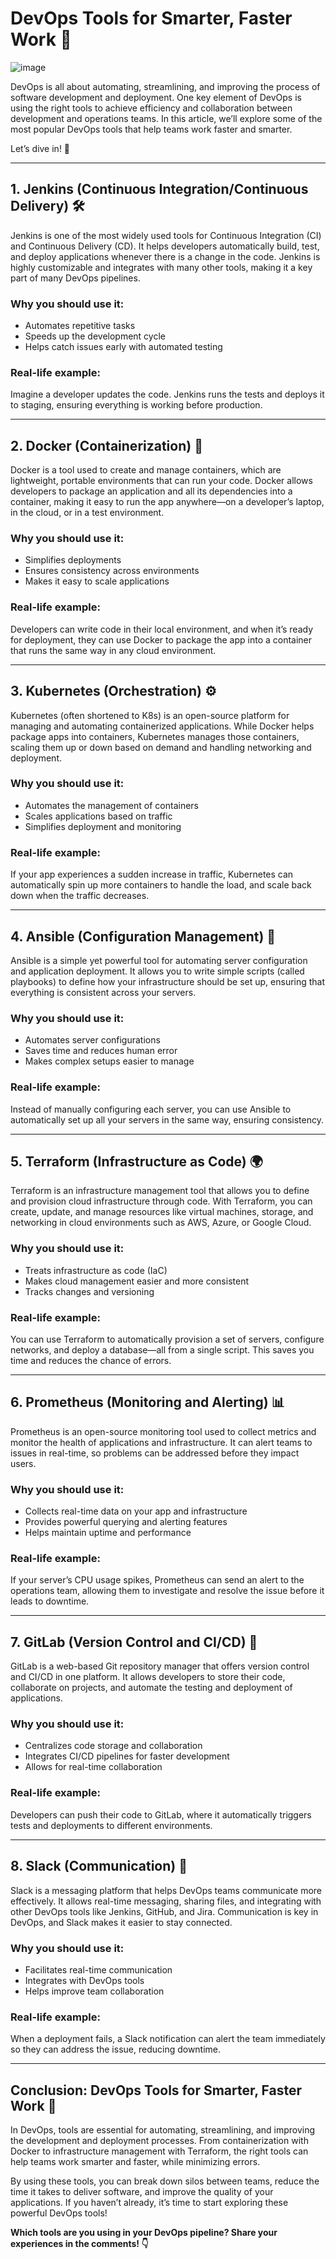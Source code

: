 # DevOps Tools for Smarter, Faster Work 🚀

![image](https://github.com/user-attachments/assets/84ead0e0-29f8-4bcc-8e6c-5605556704bd)

DevOps is all about automating, streamlining, and improving the process of software development and deployment. One key element of DevOps is using the right tools to achieve efficiency and collaboration between development and operations teams. In this article, we’ll explore some of the most popular DevOps tools that help teams work faster and smarter.

Let’s dive in! 🌟

---

## 1. Jenkins (Continuous Integration/Continuous Delivery) 🛠️

Jenkins is one of the most widely used tools for Continuous Integration (CI) and Continuous Delivery (CD). It helps developers automatically build, test, and deploy applications whenever there is a change in the code. Jenkins is highly customizable and integrates with many other tools, making it a key part of many DevOps pipelines.

### Why you should use it:
- Automates repetitive tasks
- Speeds up the development cycle
- Helps catch issues early with automated testing

### Real-life example:
Imagine a developer updates the code. Jenkins runs the tests and deploys it to staging, ensuring everything is working before production.

---

## 2. Docker (Containerization) 🐳

Docker is a tool used to create and manage containers, which are lightweight, portable environments that can run your code. Docker allows developers to package an application and all its dependencies into a container, making it easy to run the app anywhere—on a developer’s laptop, in the cloud, or in a test environment.

### Why you should use it:
- Simplifies deployments
- Ensures consistency across environments
- Makes it easy to scale applications

### Real-life example:
Developers can write code in their local environment, and when it’s ready for deployment, they can use Docker to package the app into a container that runs the same way in any cloud environment.

---

## 3. Kubernetes (Orchestration) ⚙️

Kubernetes (often shortened to K8s) is an open-source platform for managing and automating containerized applications. While Docker helps package apps into containers, Kubernetes manages those containers, scaling them up or down based on demand and handling networking and deployment.

### Why you should use it:
- Automates the management of containers
- Scales applications based on traffic
- Simplifies deployment and monitoring

### Real-life example:
If your app experiences a sudden increase in traffic, Kubernetes can automatically spin up more containers to handle the load, and scale back down when the traffic decreases.

---

## 4. Ansible (Configuration Management) 📝

Ansible is a simple yet powerful tool for automating server configuration and application deployment. It allows you to write simple scripts (called playbooks) to define how your infrastructure should be set up, ensuring that everything is consistent across your servers.

### Why you should use it:
- Automates server configurations
- Saves time and reduces human error
- Makes complex setups easier to manage

### Real-life example:
Instead of manually configuring each server, you can use Ansible to automatically set up all your servers in the same way, ensuring consistency.

---

## 5. Terraform (Infrastructure as Code) 🌍

Terraform is an infrastructure management tool that allows you to define and provision cloud infrastructure through code. With Terraform, you can create, update, and manage resources like virtual machines, storage, and networking in cloud environments such as AWS, Azure, or Google Cloud.

### Why you should use it:
- Treats infrastructure as code (IaC)
- Makes cloud management easier and more consistent
- Tracks changes and versioning

### Real-life example:
You can use Terraform to automatically provision a set of servers, configure networks, and deploy a database—all from a single script. This saves you time and reduces the chance of errors.

---

## 6. Prometheus (Monitoring and Alerting) 📊

Prometheus is an open-source monitoring tool used to collect metrics and monitor the health of applications and infrastructure. It can alert teams to issues in real-time, so problems can be addressed before they impact users.

### Why you should use it:
- Collects real-time data on your app and infrastructure
- Provides powerful querying and alerting features
- Helps maintain uptime and performance

### Real-life example:
If your server’s CPU usage spikes, Prometheus can send an alert to the operations team, allowing them to investigate and resolve the issue before it leads to downtime.

---

## 7. GitLab (Version Control and CI/CD) 📂

GitLab is a web-based Git repository manager that offers version control and CI/CD in one platform. It allows developers to store their code, collaborate on projects, and automate the testing and deployment of applications.

### Why you should use it:
- Centralizes code storage and collaboration
- Integrates CI/CD pipelines for faster development
- Allows for real-time collaboration

### Real-life example:
Developers can push their code to GitLab, where it automatically triggers tests and deployments to different environments.

---

## 8. Slack (Communication) 💬

Slack is a messaging platform that helps DevOps teams communicate more effectively. It allows real-time messaging, sharing files, and integrating with other DevOps tools like Jenkins, GitHub, and Jira. Communication is key in DevOps, and Slack makes it easier to stay connected.

### Why you should use it:
- Facilitates real-time communication
- Integrates with DevOps tools
- Helps improve team collaboration

### Real-life example:
When a deployment fails, a Slack notification can alert the team immediately so they can address the issue, reducing downtime.

---

## Conclusion: DevOps Tools for Smarter, Faster Work 🚀

In DevOps, tools are essential for automating, streamlining, and improving the development and deployment processes. From containerization with Docker to infrastructure management with Terraform, the right tools can help teams work smarter and faster, while minimizing errors.

By using these tools, you can break down silos between teams, reduce the time it takes to deliver software, and improve the quality of your applications. If you haven’t already, it’s time to start exploring these powerful DevOps tools!

**Which tools are you using in your DevOps pipeline? Share your experiences in the comments! 👇**
